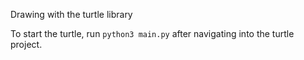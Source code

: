 Drawing with the turtle library

To start the turtle, run `python3 main.py` after navigating into the turtle project.